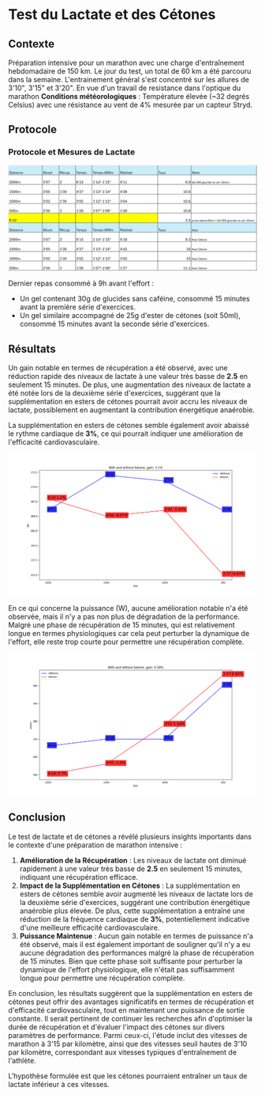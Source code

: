 # Test du Lactate et des Cétones

## Contexte

Préparation intensive pour un marathon avec une charge d'entraînement hebdomadaire de 150 km. Le jour du test, un total de 60 km a été parcouru dans la semaine.
L'entrainement général s'est concentré sur les allures de 3'10", 3'15" et 3'20". En vue d'un travail de resistance dans l'optique du marathon 
**Conditions météorologiques** : Température élevée (~32 degrés Celsius) avec une résistance au vent de 4% mesurée par un capteur Stryd.

## Protocole

### Protocole et Mesures de Lactate

![img.png](img.png)

Dernier repas consommé à 9h avant l'effort :

- Un gel contenant 30g de glucides sans caféine, consommé 15 minutes avant la première série d'exercices.
- Un gel similaire accompagné de 25g d'ester de cétones (soit 50ml), consommé 15 minutes avant la seconde série d'exercices.

## Résultats

Un gain notable en termes de récupération a été observé, avec une réduction rapide des niveaux de lactate à une valeur très basse de **2.5** en seulement 15 minutes. De plus, une augmentation des niveaux de lactate a été notée lors de la deuxième série d'exercices, suggérant que la supplémentation en esters de cétones pourrait avoir accru les niveaux de lactate, possiblement en augmentant la contribution énergétique anaérobie.

La supplémentation en esters de cétones semble également avoir abaissé le rythme cardiaque de **3%**, ce qui pourrait indiquer une amélioration de l'efficacité cardiovasculaire.

![HR.png](HR.png)

En ce qui concerne la puissance (W), aucune amélioration notable n'a été observée, mais il n'y a pas non plus de dégradation de la performance. Malgré une phase de récupération de 15 minutes, qui est relativement longue en termes physiologiques car cela peut perturber la dynamique de l'effort, elle reste trop courte pour permettre une récupération complète.

![power.png](power.png)

## Conclusion

Le test de lactate et de cétones a révélé plusieurs insights importants dans le contexte d'une préparation de marathon intensive :

1. **Amélioration de la Récupération** : Les niveaux de lactate ont diminué rapidement à une valeur très basse de **2.5** en seulement 15 minutes, indiquant une récupération efficace.
2. **Impact de la Supplémentation en Cétones** : La supplémentation en esters de cétones semble avoir augmenté les niveaux de lactate lors de la deuxième série d'exercices, suggérant une contribution énergétique anaérobie plus élevée. De plus, cette supplémentation a entraîné une réduction de la fréquence cardiaque de **3%**, potentiellement indicative d'une meilleure efficacité cardiovasculaire.
3. **Puissance Maintenue** : Aucun gain notable en termes de puissance n'a été observé, mais il est également important de souligner qu'il n'y a eu aucune dégradation des performances malgré la phase de récupération de 15 minutes. Bien que cette phase soit suffisante pour perturber la dynamique de l'effort physiologique, elle n'était pas suffisamment longue pour permettre une récupération complète.

En conclusion, les résultats suggèrent que la supplémentation en esters de cétones peut offrir des avantages significatifs en termes de récupération et d'efficacité cardiovasculaire, tout en maintenant une puissance de sortie constante. Il serait pertinent de continuer les recherches afin d'optimiser la durée de récupération et d'évaluer l'impact des cétones sur divers paramètres de performance. Parmi ceux-ci, l'étude inclut des vitesses de marathon à 3'15 par kilomètre, ainsi que des vitesses seuil hautes de 3'10 par kilomètre, correspondant aux vitesses typiques d'entraînement de l'athlète. 

L'hypothèse formulée est que les cétones pourraient entraîner un taux de lactate inférieur à ces vitesses.
